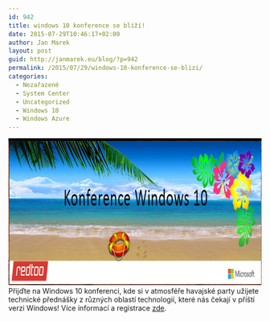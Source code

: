 ```yaml
---
id: 942
title: windows 10 konference se blíží!
date: 2015-07-29T10:46:17+02:00
author: Jan Marek
layout: post
guid: http://janmarek.eu/blog/?p=942
permalink: /2015/07/29/windows-10-konference-se-blizi/
categories:
  - Nezařazené
  - System Center
  - Uncategorized
  - Windows 10
  - Windows Azure
---
```

<p style="text-align: left;">
  <a href="https://portal.redtoo.cz/SitePages/conference/W10.aspx" target="_blank"><img class="aligncenter wp-image-943 size-full" src="/wp-content/uploads/2015/07/win10-conf-banner.png" alt="win10-conf-banner" width="905" height="292" /></a>Přijďte na Windows 10 konferenci, kde si v atmosféře havajské party užijete technické přednášky z různých oblastí technologií, které nás čekají v příští verzi Windows! Více informací a registrace <a href="https://portal.redtoo.cz/SitePages/conference/W10.aspx" target="_blank">zde</a>.
</p>
